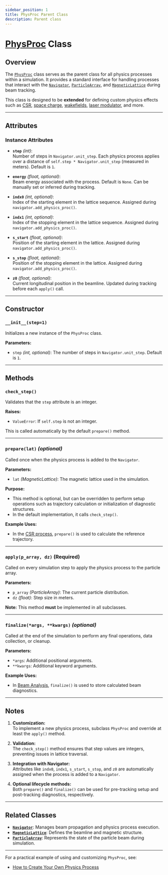```yaml
---
sidebar_position: 1
title: PhysProc Parent Class
description: Parent class
---
```


# [PhysProc](https://github.com/ocelot-collab/ocelot/blob/master/ocelot/cpbd/physics_proc.py#L14) Class 

## Overview

The [`PhysProc`](https://github.com/ocelot-collab/ocelot/blob/master/ocelot/cpbd/physics_proc.py#L14) class serves as 
the parent class for all physics processes within a simulation. It provides a standard interface for handling processes that interact with the [`Navigator`](../OCELOT%20fundamentals/navigator.md), 
[`ParticleArray`](../OCELOT%20fundamentals/particle-array.md), and [`MagneticLattice`](../OCELOT%20fundamentals/magnet-lattice.md) during beam tracking.

This class is designed to be **extended** for defining custom physics effects such as [CSR](../physics-processes/csr.md), [space charge](../physics-processes/sc.md), 
[wakefields](../physics-processes/wake.md), [laser modulator](../physics-processes/laser-modulator.md), and more.

---

## Attributes

### Instance Attributes
- **`step`** *(int)*:  
  Number of steps in `Navigator.unit_step`. Each physics process applies over a distance of `self.step * Navigator.unit_step` (measured in meters). Default is `1`.

- **`energy`** *(float, optional)*:  
  Beam energy associated with the process. Default is `None`. Can be manually set or inferred during tracking.

- **`indx0`** *(int, optional)*:  
  Index of the starting element in the lattice sequence. Assigned during `navigator.add_physics_proc()`.

- **`indx1`** *(int, optional)*:  
  Index of the stopping element in the lattice sequence. Assigned during `navigator.add_physics_proc()`.

- **`s_start`** *(float, optional)*:  
  Position of the starting element in the lattice. Assigned during `navigator.add_physics_proc()`.

- **`s_stop`** *(float, optional)*:  
  Position of the stopping element in the lattice. Assigned during `navigator.add_physics_proc()`.

- **`z0`** *(float, optional)*:  
  Current longitudinal position in the beamline. Updated during tracking before each `apply()` call.

---

## Constructor

### `__init__(step=1)`
Initializes a new instance of the `PhysProc` class.

**Parameters:**
- `step` *(int, optional)*: The number of steps in `Navigator.unit_step`. Default is `1`.

---

## Methods

### `check_step()`
Validates that the `step` attribute is an integer.

**Raises:**
- `ValueError`: If `self.step` is not an integer.

This is called automatically by the default `prepare()` method.

---

### `prepare(lat)` *(optional)*
Called once when the physics process is added to the `Navigator`.

**Parameters:**
- `lat` *(MagneticLattice)*: The magnetic lattice used in the simulation.

**Purpose:**
- This method is optional, but can be overridden to perform setup operations such as trajectory calculation or initialization of diagnostic structures.
- In the default implementation, it calls `check_step()`.

**Example Uses:**
- In the [CSR process](../physics-processes/csr.md), `prepare()` is used to calculate the reference trajectory.

---

### `apply(p_array, dz)` **(Required)**
Called on every simulation step to apply the physics process to the particle array.

**Parameters:**
- `p_array` *(ParticleArray)*: The current particle distribution.
- `dz` *(float)*: Step size in meters.

**Note:**
This method **must** be implemented in all subclasses.

---

### `finalize(*args, **kwargs)` *(optional)*
Called at the end of the simulation to perform any final operations, data collection, or cleanup.

**Parameters:**
- `*args`: Additional positional arguments.
- `**kwargs`: Additional keyword arguments.

**Example Uses:**
- In [Beam Analysis](../physics-processes/beam-analysis.md), `finalize()` is used to store calculated beam diagnostics.

---

## Notes

1. **Customization:**  
   To implement a new physics process, subclass `PhysProc` and override at least the `apply()` method.

2. **Validation:**  
   The `check_step()` method ensures that step values are integers, preventing issues in lattice traversal.

3. **Integration with Navigator:**  
   Attributes like `indx0`, `indx1`, `s_start`, `s_stop`, and `z0` are automatically assigned when the process is added to a `Navigator`.

4. **Optional lifecycle methods:**  
   Both `prepare()` and `finalize()` can be used for pre-tracking setup and post-tracking diagnostics, respectively.

---

## Related Classes

- [**`Navigator`**](../OCELOT%20fundamentals/navigator.md): Manages beam propagation and physics process execution.
- [**`MagneticLattice`**](../OCELOT%20fundamentals/magnet-lattice.md): Defines the beamline and magnetic structure.
- [**`ParticleArray`**](../OCELOT%20fundamentals/particle-array.md): Represents the state of the particle beam during simulation.

---

For a practical example of using and customizing `PhysProc`, see:
- [How to Create Your Own Physics Process](../how-to/phys_proc.md)
